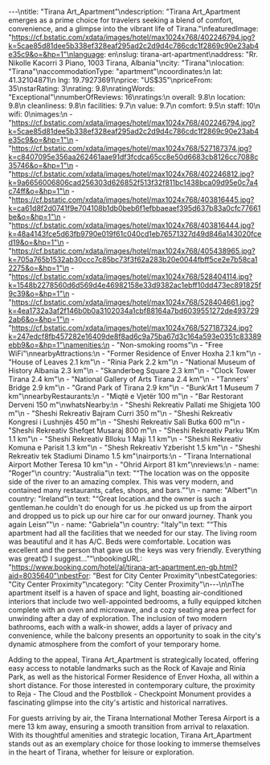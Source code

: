 ---\ntitle: "Tirana Art_Apartment"\ndescription: "Tirana Art_Apartment emerges as a prime choice for travelers seeking a blend of comfort, convenience, and a glimpse into the vibrant life of Tirana."\nfeaturedImage: "https://cf.bstatic.com/xdata/images/hotel/max1024x768/402246794.jpg?k=5cae85d81dee5b338ef328eaf295ad2c2d9d4c786cdc1f2869c90e23ab4e35c9&o=&hp=1"\nlanguage: en\nslug: tirana-art-apartment\naddress: "Rr. Nikolle Kacorri 3 Piano, 1003 Tirana, Albania"\ncity: "Tirana"\nlocation: "Tirana"\naccommodationType: "apartment"\ncoordinates:\n  lat: 41.32104871\n  lng: 19.79273691\nprice: "US$35"\npriceFrom: 35\nstarRating: 3\nrating: 9.8\nratingWords: "Exceptional"\nnumberOfReviews: 16\nratings:\n  overall: 9.8\n  location: 9.8\n  cleanliness: 9.8\n  facilities: 9.7\n  value: 9.7\n  comfort: 9.5\n  staff: 10\n  wifi: 0\nimages:\n  - "https://cf.bstatic.com/xdata/images/hotel/max1024x768/402246794.jpg?k=5cae85d81dee5b338ef328eaf295ad2c2d9d4c786cdc1f2869c90e23ab4e35c9&o=&hp=1"\n  - "https://cf.bstatic.com/xdata/images/hotel/max1024x768/527187374.jpg?k=c8407095e356aa262461aae91df3fcdca65cc8e50d6683cb8126cc7088c35746&o=&hp=1"\n  - "https://cf.bstatic.com/xdata/images/hotel/max1024x768/402246812.jpg?k=9a6656006806cad256303d626852f513f32f811bc1438bca09d95e0c7a4c74ff&o=&hp=1"\n  - "https://cf.bstatic.com/xdata/images/hotel/max1024x768/403816445.jpg?k=ca61d8f2d0741f9e704108b1db0beb6f1efbbaeaef395d637b83a0cfc77661be&o=&hp=1"\n  - "https://cf.bstatic.com/xdata/images/hotel/max1024x768/403816444.jpg?k=48a4143fce5d63fb9790e019f61c040cd1eb76571327d49d846a143020fced19&o=&hp=1"\n  - "https://cf.bstatic.com/xdata/images/hotel/max1024x768/405438965.jpg?k=705a765b1532ab30ccc7c85bc73f3f62a283b20e0044fbff5ce2e7b58ca12275&o=&hp=1"\n  - "https://cf.bstatic.com/xdata/images/hotel/max1024x768/528404114.jpg?k=1548b2278560d6d569d4e46982158e33d9382ac1ebff10dd473ec891825f9c39&o=&hp=1"\n  - "https://cf.bstatic.com/xdata/images/hotel/max1024x768/528404661.jpg?k=4ea1732a3af2f146b0b0a3102034a1cbf88164a7bd6039551272de4937292ab6&o=&hp=1"\n  - "https://cf.bstatic.com/xdata/images/hotel/max1024x768/527187324.jpg?k=247edcf8fb457282e16409de8f8ad6c9a75ba67d3c164a593e0351c83389ebb9&o=&hp=1"\namenities:\n  - "Non-smoking rooms"\n  - "Free WiFi"\nnearbyAttractions:\n  - "Former Residence of Enver Hoxha 2.1 km"\n  - "House of Leaves 2.1 km"\n  - "Rinia Park 2.2 km"\n  - "National Museum of History Albania 2.3 km"\n  - "Skanderbeg Square 2.3 km"\n  - "Clock Tower Tirana 2.4 km"\n  - "National Gallery of Arts Tirana 2.4 km"\n  - "Tanners' Bridge 2.9 km"\n  - "Grand Park of Tirana 2.9 km"\n  - "Bunk'Art 1 Museum 7 km"\nnearbyRestaurants:\n  - "Miqtë e Vjetër 100 m"\n  - "Bar Restorant Derveni 150 m"\nwhatsNearby:\n  - "Sheshi Rekreativ Pallati me Shigjeta 100 m"\n  - "Sheshi Rekreativ Bajram Curri 350 m"\n  - "Sheshi Rekreativ Kongresi i Lushnjës 450 m"\n  - "Sheshi Rekreativ Sali Butka 600 m"\n  - "Sheshi Rekreativ Shefqet Musaraj 800 m"\n  - "Sheshi Rekreativ Parku 1Km 1.1 km"\n  - "Sheshi Rekreativ Blloku 1 Maji 1.1 km"\n  - "Sheshi Rekreativ Komuna e Parisit 1.3 km"\n  - "Shesh Rekreativ Yzberisht 1.5 km"\n  - "Sheshi Rekreativ tek Stadiumi Dinamo 1.5 km"\nairports:\n  - "Tirana International Airport Mother Teresa 10 km"\n  - "Ohrid Airport 81 km"\nreviews:\n  - name: "Roger"\n    country: "Australia"\n    text: "“The location was on the opposite side of the river to an amazing complex. This was very modern, and contained many restaurants, cafes, shops, and bars.”"\n  - name: "Albert"\n    country: "Ireland"\n    text: "“Great location.and the owner is such a gentleman.he couldn't do enough for us .he picked us up from the airport and dropped us to pick up our hire car for our onward journey. Thank you again Leisn”"\n  - name: "Gabriela"\n    country: "Italy"\n    text: "“This apartment had all the facilities that we needed for our stay. The living room was beautiful and it has A/C. Beds were comfortable. Location was excellent and the person that gave us the keys was very friendly. Everything was great😊 I suggest...”"\nbookingURL: "https://www.booking.com/hotel/al/tirana-art-apartment.en-gb.html?aid=8035640"\nbestFor: "Best for City Center Proximity"\nbestCategories: "City Center Proximity"\ncategory: "City Center Proximity"\n---\n\nThe apartment itself is a haven of space and light, boasting air-conditioned interiors that include two well-appointed bedrooms, a fully equipped kitchen complete with an oven and microwave, and a cozy seating area perfect for unwinding after a day of exploration. The inclusion of two modern bathrooms, each with a walk-in shower, adds a layer of privacy and convenience, while the balcony presents an opportunity to soak in the city's dynamic atmosphere from the comfort of your temporary home.

Adding to the appeal, Tirana Art_Apartment is strategically located, offering easy access to notable landmarks such as the Rock of Kavaje and Rinia Park, as well as the historical Former Residence of Enver Hoxha, all within a short distance. For those interested in contemporary culture, the proximity to Reja - The Cloud and the Postbllok - Checkpoint Monument provides a fascinating glimpse into the city's artistic and historical narratives.

For guests arriving by air, the Tirana International Mother Teresa Airport is a mere 13 km away, ensuring a smooth transition from arrival to relaxation. With its thoughtful amenities and strategic location, Tirana Art_Apartment stands out as an exemplary choice for those looking to immerse themselves in the heart of Tirana, whether for leisure or exploration.